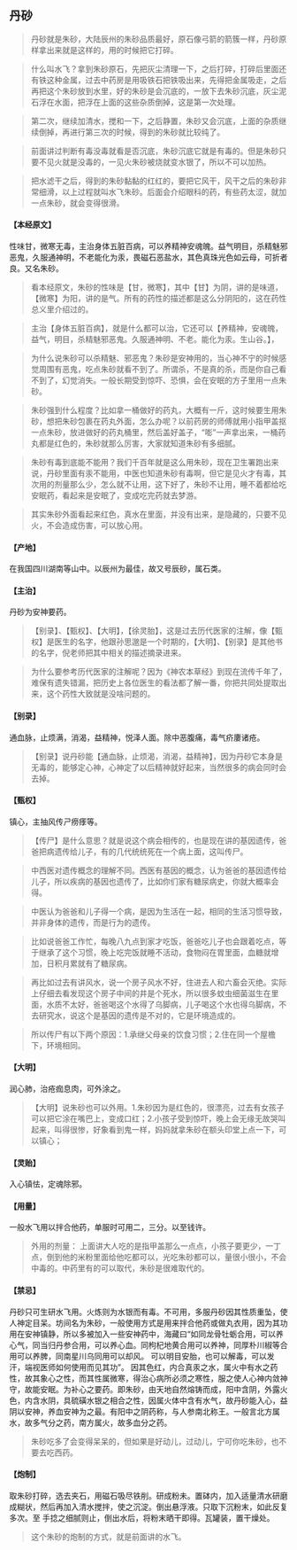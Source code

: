 ## 丹砂

> 丹砂就是朱砂，大陆辰州的朱砂品质最好，原石像弓箭的箭簇一样，丹砂原样拿出来就是这样的，用的时候把它打碎。

> 什么叫水飞？拿到朱砂原石，先把灰尘清理一下，之后打碎，打碎后里面还有铁这种金属，过去中药房是用吸铁石把铁吸出来，先得把金属吸走，之后再把这个朱砂放到水里，好的朱砂是会沉底的，一放下去朱砂沉底，灰尘泥石浮在水面，把浮在上面的这些杂质倒掉，这是第一次处理。

> 第二次，继续加清水，搅和一下，之后静置，朱砂又会沉底，上面的杂质继续倒掉，再进行第三次的时候，得到的朱砂就比较纯了。

> 前面讲过判断有毒没毒就看是否沉底，朱砂沉底它就是有毒的。但是朱砂只要不见火就是没毒的，一见火朱砂被烧就变水银了，所以不可以加热。

> 把水滤干之后，得到的朱砂黏黏的红红的，要把它风干，风干之后的朱砂非常细滑，以上过程就叫水飞朱砂。后面会介绍眼科的药，有些药太涩，就加一点朱砂，就会变得很滑。

#### 【本经原文】
性味甘，微寒无毒，主治身体五脏百病，可以养精神安魂魄。益气明目，杀精魅邪恶鬼，久服通神明，不老能化为汞，畏磁石恶盐水，其色真珠光色如云母，可折者良。又名朱砂。

> 看本经原文，朱砂的性味是【甘，微寒】，其中【甘】为阴，讲的是味道，【微寒】为阳，讲的是气。所有的药性的描述都是这么分阴阳的，这在药性总义里介绍过的。

> 主治【身体五脏百病】，就是什么都可以治，它还可以【养精神，安魂魄，益气，明目，杀精魅邪恶鬼。久服通神明、不老。能化为汞。生山谷。】，

> 为什么说朱砂可以杀精魅、邪恶鬼？朱砂是安神用的，当心神不宁的时候感觉周围有恶鬼，吃点朱砂就看不到了。所谓杀，不是真的杀，而是你自己看不到了，幻觉消失。一般长期受到惊吓、恐惧，会在安眠的方子里用一点朱砂。

> 朱砂强到什么程度？比如拿一桶做好的药丸，大概有一斤，这时候要生用朱砂，想把朱砂包裹在药丸外面，怎么办呢？以前药房的师傅就用小指甲盖抠一点朱砂，放进做好的药丸桶里，然后盖好盖子，“嘭”一声拿出来，一桶药丸都是红色的，朱砂就那么厉害，大家就知道朱砂有多细腻。

> 朱砂有毒到底能不能用？我们千百年就是这么用朱砂，现在卫生署跑出来说，丹砂里面有汞不能用，中医也知道朱砂有毒啊，但它是见火才有毒，其次用的剂量那么少，怎么就不让用，这下好了，朱砂不让用，睡不着都给吃安眠药，看起来是安眠了，变成吃完药就去梦游。

> 其实朱砂外面看起来红色，真水在里面，并没有出来，是隐藏的，只要不见火，不会造成伤害，可以放心用。

#### 【产地】
在我国四川湖南等山中。以辰州为最佳，故又号辰砂，属石类。
#### 【主治】
丹砂为安神要药。

> 【别录】、【甄权】、【大明】，【徐灵胎】，这是过去历代医家的注解，像【甄权】是医生的名字，他跟孙思邈是一个时期的，【大明】、【别录】是其他书的名字，倪老师把其中相关的描述摘录进来。

> 为什么要参考历代医家的注解呢？‍‍因为《神农本草经》到现在流传千年了，难保有遗失错漏，把历史上各位医生的看法都了解一番，你把共同处提取出来，这个药性大致就是没啥问题的。

#### 【别录】
通血脉，止烦满，消渴，益精神，悦泽人面。除中恶腹痛，毒气疥廔诸疮。

> 【别录】说丹砂能【通血脉，止烦渴，消渴，益精神】，因为丹砂它本身是无毒的，能够定心神，心神定了以后精神就好起来，当然很多的病会同时会去掉。

#### 【甄权】
镇心，主抽风传ㄕ痨痵等。

> 【传尸】是什么意思？就是说这个病会相传的，也是现在讲的基因遗传，爸爸把病遗传给儿子，有的几代统统死在一个病上面，这叫传尸。

> 中西医对遗传概念的理解不同。西医有基因的概念，认为爸爸的基因遗传给儿子，所以疾病的基因也遗传了，比如你们家有糖尿病史，你就大概率会得。

> 中医认为爸爸和儿子得一个病，是因为生活在一起，相同的生活习惯导致，并非身体的遗传，而是行为的遗传。

> 比如说爸爸工作忙，每晚八九点到家才吃饭，爸爸吃儿子也会跟着吃点，等于继承了这个习惯，晚上吃完饭就睡不活动，食物闷在胃里面，血糖就增加，日积月累就有了糖尿病。

> 再比如过去有讲风水，说一个房子风水不好，住进去人和六畜会灭绝。实际上仔细去看发现这个房子中间的井是个死水，所以很多蚊虫细菌滋生在里面，水质不太好，爸爸喝这个水得了乌脚病，儿子喝这个水也得乌脚病，不去研究水，说这个是基因的遗传是不对的，它是环境造成的。

> 所以传尸有以下两个原因：1.承继父母亲的饮食习惯；2.住在同一个屋檐下，环境相同。

#### 【大明】
润心肺，治疮痂息肉，可外涂之。

> 【大明】说朱砂也可以外用。1.朱砂因为是红色的，很漂亮，过去有女孩子可以把它涂在嘴巴上，变成口红；2.小孩子受到惊吓，晚上会无缘无故哭叫起来，叫得很惨，好象看到鬼一样，妈妈就拿朱砂在额头印堂上点一下，可以镇心；

#### 【灵贻】
入心镇怯，定魂除邪。
#### 【用量】
一般水飞用以拌合他药，单服时可用二，三分。以至钱许。

> 外用的剂量：
上面讲大人吃的是指甲盖那么一点点，小孩子要更少，一丁点，倒到他的米粉里面给他吃都可以，光吃朱砂都可以，量很小很小，不会中毒的。中药里有的可以取代，朱砂是很难取代的。

#### 【禁忌】
丹砂只可生研水飞用。火炼则为水银而有毒。不可用，多服丹砂因其性质重坠，使人神定目呆。坊间名为朱砂，一般使用方式是用来拌合他药或做丸衣用，因为其功用在安神镇静，所以多被加入一些安神药中，海藏曰“如同龙骨牡蛎合用，可以养心气，同当归丹参合用，可以养心血。同枸杞地黄合用可以养神，同厚朴川椒等合用可以养脾，同南星川乌同用可以却风。
可以明目安胎，也可以解毒，可以发汗，端视医师如何使用而见其功”。
因其色红，内合真汞之水，属火中有水之药性，故其象心之性，而其性属微寒，得治心病所必须之寒性，服之使人心神内敛神守，故能安眠。为补心之要药。即朱砂，由天地自然熔铸而成，阳中含阴，外露火色，内含水阴，具硫磺水银之相合之性，因属火体中含有水气，故丹砂能入心，益阴以安神，养血安神为之最。有阳中之阴药称，与人参南北称王。一般言北方属水，故多气分之药，南方属火，故多血分之药。

> 朱砂吃多了会变得呆呆的，但如果是好动儿，过动儿，宁可你吃朱砂，也不要去吃西药。

#### 【炮制】
取朱砂打碎，选去夹石，用磁石吸尽铁削。研成粉未。置砵内，加入适量清水研磨
成糊状，然后再加入清水搅拌，使之沉淀。倒出悬浮液。只取下沉粉末，如此反复多次。至
手捻之细腻则止，倒出水后，将粉末晒干即得。瓦罐装，置干燥处。

> 这个朱砂的炮制的方式，就是前面讲的水飞。
